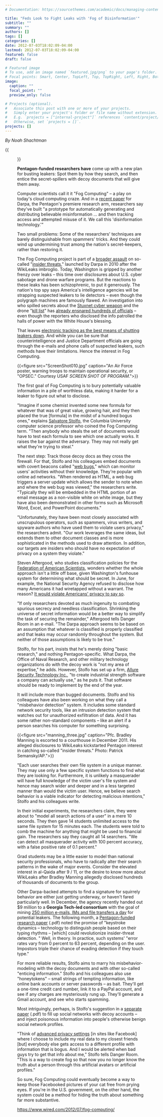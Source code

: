 ```yaml
---
# Documentation: https://sourcethemes.com/academic/docs/managing-content/

title: "Feds Look to Fight Leaks with 'Fog of Disinformation'"
subtitle: ""
summary: ""
authors: []
tags: []
categories: []
date: 2012-07-03T18:02:09-04:00
lastmod: 2012-07-03T18:02:09-04:00
featured: false
draft: false

# Featured image
# To use, add an image named `featured.jpg/png` to your page's folder.
# Focal points: Smart, Center, TopLeft, Top, TopRight, Left, Right, BottomLeft, Bottom, BottomRight.
image:
  caption: ""
  focal_point: ""
  preview_only: false

# Projects (optional).
#   Associate this post with one or more of your projects.
#   Simply enter your project's folder or file name without extension.
#   E.g. `projects = ["internal-project"]` references `content/project/deep-learning/index.md`.
#   Otherwise, set `projects = []`.
projects: []
---
```


*By Noah Shachtman*

{{<figure src="AP090103035458.jpg" caption="Air Force One waits for U.S. President Barack Obama in the fog at London's Stansted Airport, Friday, April 3, 2009. PHOTO: AP / KIRSTY WIGGLESWORTH">}}

**Pentagon-funded researchers have** come up with a new plan for busting leakers: Spot them by how they search, and then entice the secret-spillers with decoy documents that will give them away.

Computer scientists call it it "Fog Computing" – a play on today's cloud computing craze. And in a [recent paper](http://dsearch.dtic.mil/search?q=cache:FsgWcwTFmzAJ:www.dtic.mil/dtic/tr/fulltext/u2/a552461.pdf+%22Allure+Security%22&site=tr_all&client=dticol_frontend&proxystylesheet=dticol_frontend&ie=UTF-8&access=p&oe=UTF-8) for Darpa, the Pentagon's premiere research arm, researchers say they've built "a prototype for automatically generating and distributing believable misinformation ... and then tracking access and attempted misuse of it. We call this 'disinformation technology.'"

Two small problems: Some of the researchers' techniques are barely distinguishable from spammers' tricks. And they could wind up undermining trust among the nation's secret-keepers, rather than restoring it.

The Fog Computing project is part of a [broader assault](https://www.wired.com/dangerroom/2011/11/darpa-trap-wikileaks/) on so-called "[insider threats](https://www.wired.com/dangerroom/2010/08/darpas-star-hacker-looks-to-wikileak-proof-the-pentagon/)," launched by Darpa in 2010 after the WikiLeaks imbroglio. Today, Washington is gripped by another frenzy over leaks – this time over disclosures about U.S. cyber sabotage and drone warfare programs. But the reactions to these leaks has been schizophrenic, to put it generously. The nation's top spy says America's intelligence agencies will be strapping suspected leakers to lie detectors – even though the polygraph machines are famously flawed. An investigation into who spilled secrets about the [Stuxnet cyber weapon](https://www.wired.com/threatlevel/2012/06/obama-ordered-stuxnet-continued/) and the drone "[kill list](https://www.wired.com/dangerroom/2012/06/obama-yemen/)" has [already ensnared hundreds of officials](http://thecable.foreignpolicy.com/posts/2012/06/26/hundreds_of_officials_summoned_for_justice_department_national_security_leak_invest) – even though the reporters who disclosed the info patrolled the halls of power with the White House's blessing.

That leaves [electronic tracking as the best means of shutting leakers down](http://www.washingtonian.com/blogs/capitalcomment/print/2012/06/14/the-obama-administrations-war-on-information-leaks.php). And while you can be sure that counterintelligence and Justice Department officials are going through the e-mails and phone calls of suspected leakers, such methods have their limitations. Hence the interest in Fog Computing.

{{<figure src="ScreenShot010.jpg" caption="An Air Force poster, warning troops to maintain operational security, or \"OPSEC.\" Courtesy USAF *SCREEN SHOT OF PROGRAM*.">}}

The first goal of Fog Computing is to bury potentially valuable information in a pile of worthless data, making it harder for a leaker to figure out what to disclose.

"Imagine if some chemist invented some new formula for whatever that was of great value, growing hair, and they then placed the true [formula] in the midst of a hundred bogus ones," explains [Salvatore Stolfo](http://www.cs.columbia.edu/~sal/), the Columbia University computer science professor who coined the Fog Computing term. "Then anybody who steals the set of documents would have to test each formula to see which one actually works. It raises the bar against the adversary. They may not really get what they're trying to steal."

The next step: Track those decoy docs as they cross the firewall. For that, Stolfo and his colleagues embed documents with covert beacons called "[web bugs](http://en.wikipedia.org/wiki/Web_bug)," which can monitor users' activities without their knowledge. They're popular with online ad networks. "When rendered as HTML, a web bug triggers a server update which allows the sender to note when and where the web bug was viewed," the researchers write. "Typically they will be embedded in the HTML portion of an email message as a non-visible white on white image, but they have also been demonstrated in other forms such as Microsoft Word, Excel, and PowerPoint documents."

"Unfortunately, they have been most closely associated with unscrupulous operators, such as spammers, virus writers, and spyware authors who have used them to violate users privacy," the researchers admit. "Our work leverages the same ideas, but extends them to other document classes and is more sophisticated in the methods used to draw attention. In addition, our targets are insiders who should have no expectation of privacy on a system they violate."

Steven Aftergood, who studies classification policies for the [Federation of American Scientists](http://www.fas.org/blog/secrecy/), wonders whether the whole approach isn't a little off base, given Washington's funhouse system for determining what should be secret. In June, for example, the National Security Agency refused to disclose how many Americans it had wiretapped without a warrant. The reason? [It would violate Americans' privacy to say so](https://www.wired.com/dangerroom/2012/06/nsa-spied/).

"If only researchers devoted as much ingenuity to combating spurious secrecy and needless classification. Shrinking the universe of secret information would be a better way to simplify the task of securing the remainder," Aftergood tells Danger Room in an e-mail. "The Darpa approach seems to be based on an assumption that whatever is classified is properly classified and that leaks may occur randomly throughout the system. But neither of those assumptions is likely to be true."

Stolfo, for his part, insists that he's merely doing "basic research," and nothing Pentagon-specific. What Darpa, the Office of Naval Research, and other military technology organizations do with the decoy work is "not my area of expertise," he adds. However, Stolfo has set up a firm, [Allure Security Technology Inc.](http://www.alluresecurity.com/), "to create industrial strength software a company can actually use," as he puts it. That software should be ready to implement by the end of the year.

It will include more than bugged documents. Stolfo and his colleagues have also been working on what they call a "misbehavior detection" system. It includes some standard network security tools, like an intrusion detection system that watches out for unauthorized exfiltration of data. And it has some rather non-standard components – like an alert if a person searches his computer for something surprising.

{{<figure src="manning_three.jpg" caption="Pfc. Bradley Manning is escorted to a courthouse in December 2011. His alleged disclosures to WikiLeaks kickstarted Pentagon interest in catching so-called \"insider threats.\" Photo: Patrick Semansky/AP.">}}

"Each user searches their own file system in a unique manner. They may use only a few specific system functions to find what they are looking for. Furthermore, it is unlikely a masquerader will have full knowledge of the victim user's file system and hence may search wider and deeper and in a less targeted manner than would the victim user. Hence, we believe search behavior is a viable indicator for detecting malicious intentions," Stolfo and his colleagues write.

In their initial experiments, the researchers claim, they were about to "model all search actions of a user" in a mere 10 seconds. They then gave 14 students unlimited access to the same file system for 15 minutes each. The students were told to comb the machine for anything that might be used to financial gain. The researchers say they caught all 14 searchers. "We can detect all masquerader activity with 100 percent accuracy, with a false positive rate of 0.1 percent."

Grad students may be a little easier to model than national security professionals, who have to radically alter their search patterns in the wake of major events. Consider the elevated interest in al-Qaida after 9 / 11, or the desire to know more about WikiLeaks after Bradley Manning allegedly disclosed hundreds of thousands of documents to the group.

Other Darpa-backed attempts to find a signature for squirrely behavior are either just getting underway, or haven't fared particularly well. In December, the agency recently handed out $9 million to a **Georgia Tech-led consortium** with the goal of mining [250 million e-mails, IMs and file transfers a day](https://www.wired.com/dangerroom/2011/12/darpa-email/) for potential leakers. The following month, a [Pentagon-funded research paper](http://www.dtic.mil/cgi-bin/GetTRDoc?AD=ADA557327) (.pdf) noted the promise of "keystroke dynamics – technology to distinguish people based on their typing rhythms – [which] could revolutionize insider-threat detection. " Well, in theory. In practice, such systems' "error rates vary from 0 percent to 63 percent, depending on the user. Impostors triple their chance of evading detection if they touch type."


For more reliable results, Stolfo aims to marry his misbehavior-modeling with the decoy documents and with other so-called "enticing information." Stolfo and his colleagues also use "honeytokens" – small strings of tempting information, like online bank accounts or server passwords – as bait. They'll get a one-time credit card number, link it to a PayPal account, and see if any charges are mysteriously rung up. They'll generate a Gmail account, and see who starts spamming.

Most intriguingly, perhaps, is Stolfo's suggestion in a [separate paper](http://www.ieee-security.org/TC/SPW2012/proceedings/4740a125.pdf) (.pdf) to fill up social networks with decoy accounts – and inject poisonous information into people's otherwise benign social network profiles.

"Think of [advanced privacy settings](https://www.wired.com/business/2010/05/facebook-debuts-simplified-privacy-settings/) [in sites like Facebook] where I choose to include my real data to my closest friends [but] everybody else gets access to a different profile with information that is bogus. And I would be alerted when bad guys try to get that info about me," Stolfo tells Danger Room. "This is a way to create fog so that now you no longer know the truth abut a person through this artificial avatars or artificial profiles."

So sure, Fog Computing could eventually become a way to keep those Facebooked pictures of your cat free from prying eyes. If you're in the U.S. government, on the other hand, the system could be a method for hiding the truth about something far more substantive.

https://www.wired.com/2012/07/fog-computing/
